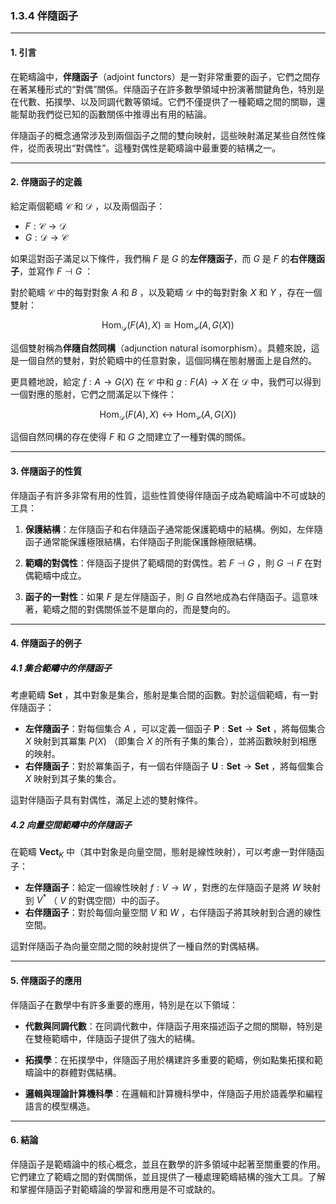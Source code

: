 ### 1.3.4 伴隨函子

---

#### 1. 引言

在範疇論中，**伴隨函子**（adjoint functors）是一對非常重要的函子，它們之間存在著某種形式的“對偶”關係。伴隨函子在許多數學領域中扮演著關鍵角色，特別是在代數、拓撲學、以及同調代數等領域。它們不僅提供了一種範疇之間的關聯，還能幫助我們從已知的函數關係中推導出有用的結論。

伴隨函子的概念通常涉及到兩個函子之間的雙向映射，這些映射滿足某些自然性條件，從而表現出“對偶性”。這種對偶性是範疇論中最重要的結構之一。

---

#### 2. 伴隨函子的定義

給定兩個範疇  $`\mathcal{C}`$  和  $`\mathcal{D}`$ ，以及兩個函子：

-  $`F: \mathcal{C} \to \mathcal{D}`$ 
-  $`G: \mathcal{D} \to \mathcal{C}`$ 

如果這對函子滿足以下條件，我們稱  $`F`$  是  $`G`$  的**左伴隨函子**，而  $`G`$  是  $`F`$  的**右伴隨函子**，並寫作  $`F \dashv G`$ ：

對於範疇  $`\mathcal{C}`$  中的每對對象  $`A`$  和  $`B`$ ，以及範疇  $`\mathcal{D}`$  中的每對對象  $`X`$  和  $`Y`$ ，存在一個雙射：


```math
\text{Hom}_{\mathcal{D}}(F(A), X) \cong \text{Hom}_{\mathcal{C}}(A, G(X))
```


這個雙射稱為**伴隨自然同構**（adjunction natural isomorphism）。具體來說，這是一個自然的雙射，對於範疇中的任意對象，這個同構在態射層面上是自然的。

更具體地說，給定  $`f: A \to G(X)`$  在  $`\mathcal{C}`$  中和  $`g: F(A) \to X`$  在  $`\mathcal{D}`$  中，我們可以得到一個對應的態射，它們之間滿足以下條件：


```math
\text{Hom}_{\mathcal{D}}(F(A), X) \longleftrightarrow \text{Hom}_{\mathcal{C}}(A, G(X))
```


這個自然同構的存在使得  $`F`$  和  $`G`$  之間建立了一種對偶的關係。

---

#### 3. 伴隨函子的性質

伴隨函子有許多非常有用的性質，這些性質使得伴隨函子成為範疇論中不可或缺的工具：

1. **保護結構**：左伴隨函子和右伴隨函子通常能保護範疇中的結構。例如，左伴隨函子通常能保護極限結構，右伴隨函子則能保護餘極限結構。
  
2. **範疇的對偶性**：伴隨函子提供了範疇間的對偶性。若  $`F \dashv G`$ ，則  $`G \dashv F`$  在對偶範疇中成立。

3. **函子的一對性**：如果  $`F`$  是左伴隨函子，則  $`G`$  自然地成為右伴隨函子。這意味著，範疇之間的對偶關係並不是單向的，而是雙向的。

---

#### 4. 伴隨函子的例子

##### 4.1 集合範疇中的伴隨函子

考慮範疇  $`\mathbf{Set}`$ ，其中對象是集合，態射是集合間的函數。對於這個範疇，有一對伴隨函子：

- **左伴隨函子**：對每個集合  $`A`$ ，可以定義一個函子  $`\mathbf{P}: \mathbf{Set} \to \mathbf{Set}`$ ，將每個集合  $`X`$  映射到其冪集  $`P(X)`$ （即集合  $`X`$  的所有子集的集合），並將函數映射到相應的映射。
- **右伴隨函子**：對於冪集函子，有一個右伴隨函子  $`\mathbf{U}: \mathbf{Set} \to \mathbf{Set}`$ ，將每個集合  $`X`$  映射到其子集的集合。

這對伴隨函子具有對偶性，滿足上述的雙射條件。

##### 4.2 向量空間範疇中的伴隨函子

在範疇  $`\mathbf{Vect}_K`$  中（其中對象是向量空間，態射是線性映射），可以考慮一對伴隨函子：

- **左伴隨函子**：給定一個線性映射  $`f: V \to W`$ ，對應的左伴隨函子是將  $`W`$  映射到  $`V^*`$ （ $`V`$  的對偶空間）中的函子。
- **右伴隨函子**：對於每個向量空間  $`V`$  和  $`W`$ ，右伴隨函子將其映射到合適的線性空間。

這對伴隨函子為向量空間之間的映射提供了一種自然的對偶結構。

---

#### 5. 伴隨函子的應用

伴隨函子在數學中有許多重要的應用，特別是在以下領域：

- **代數與同調代數**：在同調代數中，伴隨函子用來描述函子之間的關聯，特別是在雙極範疇中，伴隨函子提供了強大的結構。
  
- **拓撲學**：在拓撲學中，伴隨函子用於構建許多重要的範疇，例如點集拓撲和範疇論中的群體對偶結構。
  
- **邏輯與理論計算機科學**：在邏輯和計算機科學中，伴隨函子用於語義學和編程語言的模型構造。

---

#### 6. 結論

伴隨函子是範疇論中的核心概念，並且在數學的許多領域中起著至關重要的作用。它們建立了範疇之間的對偶關係，並且提供了一種處理範疇結構的強大工具。了解和掌握伴隨函子對範疇論的學習和應用是不可或缺的。